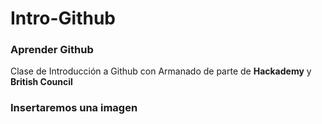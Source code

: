# Intro-Github
 ### Aprender Github

Clase de Introducción a Github con Armanado de parte de **Hackademy** y **British Council** 

### Insertaremos una imagen 
